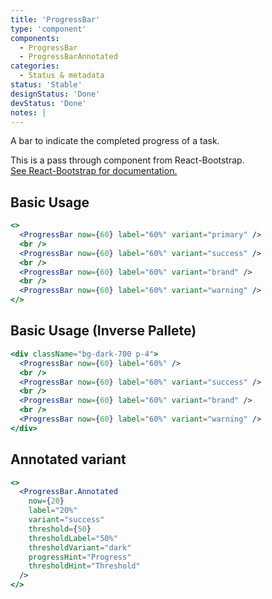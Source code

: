 ```yaml
---
title: 'ProgressBar'
type: 'component'
components:
  - ProgressBar
  - ProgressBarAnnotated
categories:
  - Status & metadata
status: 'Stable'
designStatus: 'Done'
devStatus: 'Done'
notes: |
---
```


A bar to indicate the completed progress of a task.

<p>
  This is a pass through component from React-Bootstrap.<br/>
  <a href="https://react-bootstrap-v4.netlify.app/components/progress/" target="_blank" rel="noopener noreferrer">
    See React-Bootstrap for documentation.
  </a>
</p>

## Basic Usage

```jsx live
<>
  <ProgressBar now={60} label="60%" variant="primary" />
  <br />
  <ProgressBar now={60} label="60%" variant="success" />
  <br />
  <ProgressBar now={60} label="60%" variant="brand" />
  <br />
  <ProgressBar now={60} label="60%" variant="warning" />
</>
```

## Basic Usage (Inverse Pallete)

```jsx live
<div className="bg-dark-700 p-4">
  <ProgressBar now={60} label="60%" />
  <br />
  <ProgressBar now={60} label="60%" variant="success" />
  <br />
  <ProgressBar now={60} label="60%" variant="brand" />
  <br />
  <ProgressBar now={60} label="60%" variant="warning" />
</div>
```

## Annotated variant

```jsx live
<>
  <ProgressBar.Annotated
    now={20}
    label="20%"
    variant="success"
    threshold={50}
    thresholdLabel="50%"
    thresholdVariant="dark"
    progressHint="Progress"
    thresholdHint="Threshold"
  />
</>
```
